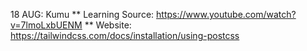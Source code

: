 18 AUG: Kumu
** Learning Source: https://www.youtube.com/watch?v=7lmoLxbUENM
** Website: https://tailwindcss.com/docs/installation/using-postcss
